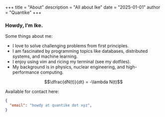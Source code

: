 +++
title = "About"
description = "All about Ike"
date = "2025-01-01"
author = "Quantike"
+++
### Howdy, I’m Ike.

Some things about me:

- I love to solve challenging problems from first principles.
- I am fascinated by programming topics like databases, distributed systems, and machine learning.
- I enjoy using vim and ricing my terminal (see my dotfiles).
- My background is in physics, nuclear engineering, and high-performance computing.

$$\dfrac{dN(t)}{dt} = -\lambda N(t)$$

Available for contact here:

```json
{
  "email": "howdy at quantike dot xyz",
}
